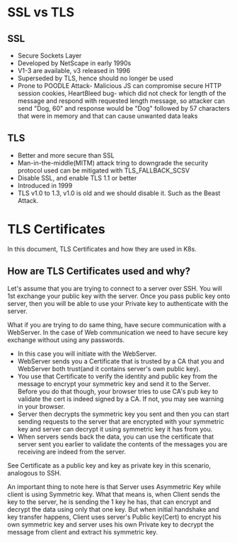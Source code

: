 # SSL vs TLS

##  SSL 
- Secure Sockets Layer
- Developed by NetScape in early 1990s
- V1-3 are available, v3 released in 1996
- Superseded by TLS, hence should no longer be used
- Prone to POODLE Attack- Malicious JS can compromise secure HTTP session cookies, HeartBleed bug- which did not check for length of the message and respond with requested length message, so attacker can send "Dog, 60" and response would be "Dog" followed by 57 characters that were in memory and that can cause unwanted data leaks

## TLS

- Better and more secure than SSL
- Man-in-the-middle(MITM) attack tring to downgrade the security protocol used can be mitigated with TLS_FALLBACK_SCSV
- Disable SSL, and enable TLS 1.1 or better
- Introduced in 1999
- TLS v1.0 to 1.3, v1.0 is old and we should disable it. Such as the Beast Attack.


# TLS Certificates

In this document, TLS Certificates and how they are used in K8s.


## How are TLS Certificates used and why?

Let's assume that you are trying to connect to a server over SSH. You will 1st exchange your public key with the server. Once you pass public key onto server, then you will be able to use your Private key to authenticate with the server.

What if you are trying to do same thing, have secure communication with a WebServer. In the case of Web communication we need to have secure key exchange without using any passwords.
- In this case you will initiate with the WebServer.
- WebServer sends you a Certificate that is trusted by a CA that you and WebServer both trust(and it contains server's own public key).
- You use that Certificate to verify the identity and public key from the message to encrypt your symmetric key and send it to the Server. Before you do that though, your browser tries to use CA's pub key to validate the cert is indeed signed by a CA. If not, you may see warning in your browser.
- Server then decrypts the symmetric key you sent and then you can start sending requests to the server that are encrypted with your symmetric key and server can decrypt it using symmetric key it has from you.
- When servers sends back the data, you can use the certificate that server sent you earlier to validate the contents of the messages you are receiving are indeed from the server.

See Certificate as a public key and key as private key in this scenario, analogous to SSH.

An important thing to note here is that Server uses Asymmetric Key while client is using Symmetric key. What that means is, when Client sends the key to the server, he is sending the 1 key he has, that can encrypt and decrypt the data using only that one key. But when initial handshake and key transfer happens, Client uses server's Public key(Cert) to encrypt his own symmetric key and server uses his own Private key to decrypt the message from client and extract his symmetric key.